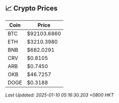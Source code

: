 ## 📈 Crypto Prices

| Coin | Price |
| ---- | ----- |
| BTC | $92103.6860 |
| ETH | $3210.3980 |
| BNB | $682.0291 |
| CRV | $0.8105 |
| ARB | $0.7450 |
| OKB | $46.7257 |
| DOGE | $0.3188 |

_Last Updated: 2025-01-10 05:16:30.203 +0800 HKT_